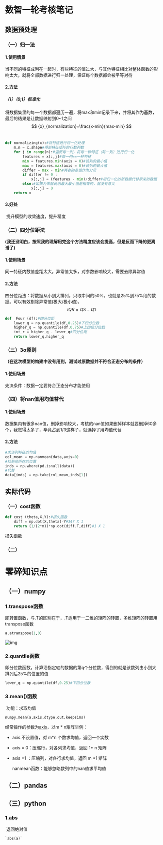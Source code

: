 # 数智一轮考核笔记

## 数据预处理

### （一）归一法

#### 1.使用情景

​	当不同的特征成列在一起时，有些特征的值过大，与其他特征相比对整体函数的影响太大，就将全部数据进行归一处理，保证每个数据都会被平等对待

#### 2.方法

##### 	（1）（0,1）标准化

​		将数据集里的每一个数据都遍历一遍，将max和min记录下来，并将其作为基数，最后的结果是让数据映射到0~1之间
$$
{x}_{normalization}=\frac{x-min}{max-min}
$$
​	

```python
def normalizing(x):#将特征进行归一化处理
    m,n = x.shape#得到特征矩阵的行数列数
    for j in range(n):#遍历每一列，将每一种特征（每一列）进行归一化
        features = x[:,j]#每一列==一种特征
        min = features.min(axis = 0)#该列的最小值
        max = features.max(axis = 0)#该列的最大值
        differ = max - min#两者的差值作为分母
        if differ != 0 :
            x[:,j] = (features - min)/differ#用归一化的新数据代替原来的数据
        else:#如果为零就说明最大最小值是相等的，就没有意义
            x[:,j] = 0
    return x

```

#### 3.好处

​	提升模型的收敛速度，提升精度

### （二）四分位距法

**(我还没明白，按照我的理解用完这个方法精度应该会提高，但是反而下降的更离谱了)**

#### 1.使用场景

​		同一特征内数值差距太大，异常值太多，对参数影响较大，需要去除异常值

#### 2.方法

​		四分位距法：将数据从小到大排列，只取中间的50%。也就是25%到75%段的数据。可以有效剔除异常值(极大/极小值)。
$$
IQR=Q3-Q1
$$

```python
def  Four (df):#四分位距
    lower_q = np.quantile(df,0.25)#下四分位数
    higher_q = np.quantile(df,0.75)#上四位分位数
    int_r = higher_q - lower_q#四分位距
    return lower_q,higher_q
```



### （三）3σ原则

**（在这次模型的构建中没有用到，测试过原数据并不符合正态分布的条件）**

#### 1.使用场景

先决条件：数据一定要符合正态分布才能使用

### （四）将nan值用均值替代

#### 1.使用场景

数据集内有很多nan值，删掉影响较大，考核的nan值如果删掉样本就要删掉60多个，我觉得太多了，毕竟占到1/3这样子，就选择了用均值代替

#### 2.方法

```python
#求该列特征的均值
col_mean = np.nanmean(data,axis=0)
#找到他所在的位置
inds = np.where(pd.isnull(data))
#代替
data[inds] = np.take(col_mean,inds[1])
```



## 实际代码

### （一）cost函数

```python
def cost (theta,X,Y):#损失函数
    diff = np.dot(X,theta)-Y#347 X 1
    return (1/(2*m))*np.dot(diff.T,diff)#1 X 1
```

损失函数

### （二）

# 零碎知识点

## （一）numpy

### 	1.transpose函数

​		即转置函数，与.T的区别在于，.T适用于一二维的矩阵的转置，多维矩阵的转置用transpose函数

```python
a.atranspose(1,0)
```

![img](https://img-blog.csdnimg.cn/20190917221731925.png?x-oss-process=image/watermark,type_ZmFuZ3poZW5naGVpdGk,shadow_10,text_aHR0cHM6Ly9ibG9nLmNzZG4ubmV0L3dlaXhpbl80NDE4NDIwOA==,size_16,color_FFFFFF,t_70)

### 2.quantile函数

​	即分位数函数，计算沿指定轴的数据的第q个分位数，得到的就是该数列由小到大排列后25%的位置的值

```python
lower_q = np.quantile(df,0.25)#下四分位数
```

### 3.mean()函数

​	功能：求取均值

```python 
numpy.mean(a,axis,dtype,out,keepsims)
```

经常操作的参数为[axis](https://so.csdn.net/so/search?q=axis&spm=1001.2101.3001.7020)，以m * n矩阵举例：

- axis 不设置值，对 m*n 个数求均值，返回一个实数

- axis = 0：压缩行，对各列求均值，返回 1* n 矩阵

- axis =1 ：压缩列，对各行求均值，返回 m *1 矩阵

  nanmean函数：能够忽略数列中的nan值求平均值

## （二）pandas

## （三）python

### 	1.abs

​		返回绝对值

```
`abs(a)`
```

